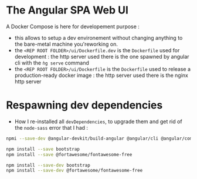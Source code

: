 # The Angular SPA Web UI

A Docker Compose is here for developement purpose :

* this allows to setup a dev environement without changing anything to the bare-metal machine you'reworking on.
* the `<REP ROOT FOLDER>/ui/Dockerfile.dev` is the `Dockerfile` used for development : the http server used there is the one spawned by angular cli with the `ǹg serve` command
* the `<REP ROOT FOLDER>/ui/Dockerfile` is the `Dockerfile` used to release a production-ready docker image : the http server used there is the nginx http server




# Respawning dev dependencies

* How I re-installed all `devDependencies`, to upgrade them and get rid of the `node-sass` error that I had :

```bash
npmi --save-dev @angular-devkit/build-angular @angular/cli @angular/compiler-cli @angular/language-service @types/node @types/jasmine @types/jasminewd2 codelyzer  jasmine-core jasmine-spec-reporter karma karma-chrome-launcher karma-coverage-istanbul-reporter karma-jasmine karma-jasmine-html-reporter protractor ts-node tslint typescript

npm install --save bootstrap
npm install --save @fortawesome/fontawesome-free

npm install --save-dev bootstrap
npm install --save-dev @fortawesome/fontawesome-free
```
